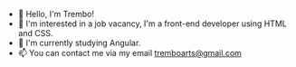 - 👋 Hello, I'm Trembo!
- 👀 I'm interested in a job vacancy, I'm a front-end developer using HTML and CSS.
- 🌱 I'm currently studying Angular.
- 📫 You can contact me via my email tremboarts@gmail.com

